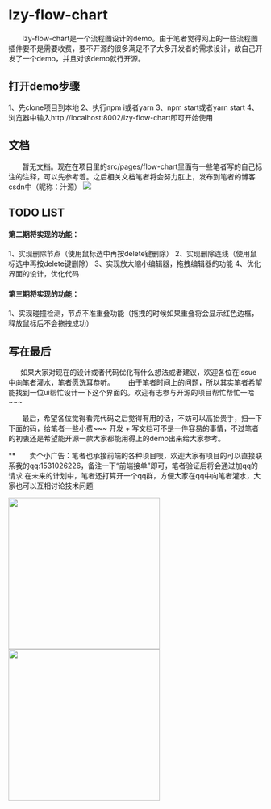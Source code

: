 # lzy-flow-chart

&nbsp;&nbsp;&nbsp;&nbsp;&nbsp;&nbsp;&nbsp;lzy-flow-chart是一个流程图设计的demo。由于笔者觉得网上的一些流程图插件要不是需要收费，要不开源的很多满足不了大多开发者的需求设计，故自己开发了一个demo，并且对该demo就行开源。
	
## 打开demo步骤
1、先clone项目到本地
2、执行npm i或者yarn
3、npm start或者yarn start
4、浏览器中输入http://localhost:8002/lzy-flow-chart即可开始使用

## 文档
&nbsp;&nbsp;&nbsp;&nbsp;&nbsp;&nbsp;&nbsp;暂无文档。现在在项目里的src/pages/flow-chart里面有一些笔者写的自己标注的注释，可以先参考着。之后相关文档笔者将会努力肛上，发布到笔者的博客csdn中（昵称：汁源）
![](https://www.showdoc.com.cn/server/api/attachment/visitfile/sign/6679807362048f0ba47a4a95993cdd24)
	   
	
## TODO LIST
#### 第二期将实现的功能：
1、实现删除节点（使用鼠标选中再按delete键删除）
2、实现删除连线（使用鼠标选中再按delete键删除）
3、实现放大缩小编辑器，拖拽编辑器的功能
4、优化界面的设计，优化代码

#### 第三期将实现的功能：
1、实现碰撞检测，节点不准重叠功能（拖拽的时候如果重叠将会显示红色边框，释放鼠标后不会拖拽成功）

## 写在最后
  &nbsp;&nbsp;&nbsp;&nbsp;&nbsp;&nbsp;如果大家对现在的设计或者代码优化有什么想法或者建议，欢迎各位在issue中向笔者灌水，笔者愿洗耳恭听。
  &nbsp;&nbsp;&nbsp;&nbsp;&nbsp;&nbsp;由于笔者时间上的问题，所以其实笔者希望能找到一位ui帮忙设计一下这个界面的。欢迎有志参与开源的项目帮忙帮忙一哈~~~

&nbsp;&nbsp;&nbsp;&nbsp;&nbsp;&nbsp; 最后，希望各位觉得看完代码之后觉得有用的话，不妨可以高抬贵手，扫一下下面的码，给笔者一些小费~~~
 开发 + 写文档可不是一件容易的事情，不过笔者的初衷还是希望能开源一款大家都能用得上的demo出来给大家参考。

** &nbsp;&nbsp;&nbsp;&nbsp;&nbsp;&nbsp;卖个小广告：笔者也承接前端的各种项目噢，欢迎大家有项目的可以直接联系我的qq:1531026226，备注一下“前端接单”即可，笔者验证后将会通过加qq的请求
在未来的计划中，笔者还打算开一个qq群，方便大家在qq中向笔者灌水，大家也可以互相讨论技术问题

<img width="300" src="https://www.showdoc.com.cn/server/api/attachment/visitfile/sign/6603543b05c29f6ea5b0cbe98c7bb7b8" />
        
<img width="300" src="https://www.showdoc.com.cn/server/api/attachment/visitfile/sign/04b5b74729ecf62f338faf3b90f32d10" />
